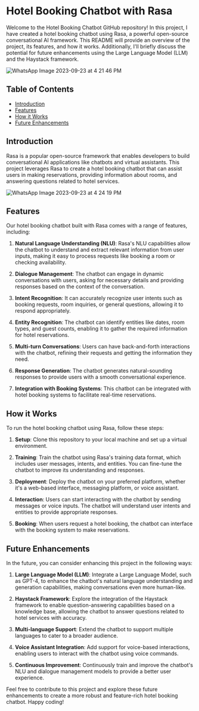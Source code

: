 # Hotel Booking Chatbot with Rasa

Welcome to the Hotel Booking Chatbot GitHub repository! In this project, I have created a hotel booking chatbot using Rasa, a powerful open-source conversational AI framework. This README will provide an overview of the project, its features, and how it works. Additionally, I'll briefly discuss the potential for future enhancements using the Large Language Model (LLM) and the Haystack framework.


![WhatsApp Image 2023-09-23 at 4 21 46 PM](https://github.com/96harsh52/ChatBot_Rasa/assets/36518896/4ee8c1ab-a195-4d08-881f-581fe7532088)

## Table of Contents
- [Introduction](#introduction)
- [Features](#features)
- [How it Works](#how-it-works)
- [Future Enhancements](#future-enhancements)

## Introduction

Rasa is a popular open-source framework that enables developers to build conversational AI applications like chatbots and virtual assistants. This project leverages Rasa to create a hotel booking chatbot that can assist users in making reservations, providing information about rooms, and answering questions related to hotel services.


![WhatsApp Image 2023-09-23 at 4 24 19 PM](https://github.com/96harsh52/ChatBot_Rasa/assets/36518896/a86f8dc0-c026-41bc-9810-77d6f6d97079)


## Features

Our hotel booking chatbot built with Rasa comes with a range of features, including:

1. **Natural Language Understanding (NLU)**: Rasa's NLU capabilities allow the chatbot to understand and extract relevant information from user inputs, making it easy to process requests like booking a room or checking availability.

2. **Dialogue Management**: The chatbot can engage in dynamic conversations with users, asking for necessary details and providing responses based on the context of the conversation.

3. **Intent Recognition**: It can accurately recognize user intents such as booking requests, room inquiries, or general questions, allowing it to respond appropriately.

4. **Entity Recognition**: The chatbot can identify entities like dates, room types, and guest counts, enabling it to gather the required information for hotel reservations.

5. **Multi-turn Conversations**: Users can have back-and-forth interactions with the chatbot, refining their requests and getting the information they need.

6. **Response Generation**: The chatbot generates natural-sounding responses to provide users with a smooth conversational experience.

7. **Integration with Booking Systems**: This chatbot can be integrated with hotel booking systems to facilitate real-time reservations.

## How it Works

To run the hotel booking chatbot using Rasa, follow these steps:

1. **Setup**: Clone this repository to your local machine and set up a virtual environment.

2. **Training**: Train the chatbot using Rasa's training data format, which includes user messages, intents, and entities. You can fine-tune the chatbot to improve its understanding and responses.

3. **Deployment**: Deploy the chatbot on your preferred platform, whether it's a web-based interface, messaging platform, or voice assistant.

4. **Interaction**: Users can start interacting with the chatbot by sending messages or voice inputs. The chatbot will understand user intents and entities to provide appropriate responses.

5. **Booking**: When users request a hotel booking, the chatbot can interface with the booking system to make reservations.

## Future Enhancements

In the future, you can consider enhancing this project in the following ways:

1. **Large Language Model (LLM)**: Integrate a Large Language Model, such as GPT-4, to enhance the chatbot's natural language understanding and generation capabilities, making conversations even more human-like.

2. **Haystack Framework**: Explore the integration of the Haystack framework to enable question-answering capabilities based on a knowledge base, allowing the chatbot to answer questions related to hotel services with accuracy.

3. **Multi-language Support**: Extend the chatbot to support multiple languages to cater to a broader audience.

4. **Voice Assistant Integration**: Add support for voice-based interactions, enabling users to interact with the chatbot using voice commands.

5. **Continuous Improvement**: Continuously train and improve the chatbot's NLU and dialogue management models to provide a better user experience.

Feel free to contribute to this project and explore these future enhancements to create a more robust and feature-rich hotel booking chatbot. Happy coding!
